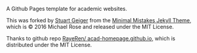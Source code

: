 A Github Pages template for academic websites. 


This was forked by [Stuart Geiger](https://github.com/staeiou) from the [Minimal Mistakes Jekyll Theme](https://mmistakes.github.io/minimal-mistakes/), which is © 2016 Michael Rose and released under the MIT License.

Thanks to github repo [RayeRen/
acad-homepage.github.io](https://github.com/RayeRen/acad-homepage.github.io), which is distributed under the MIT License.
